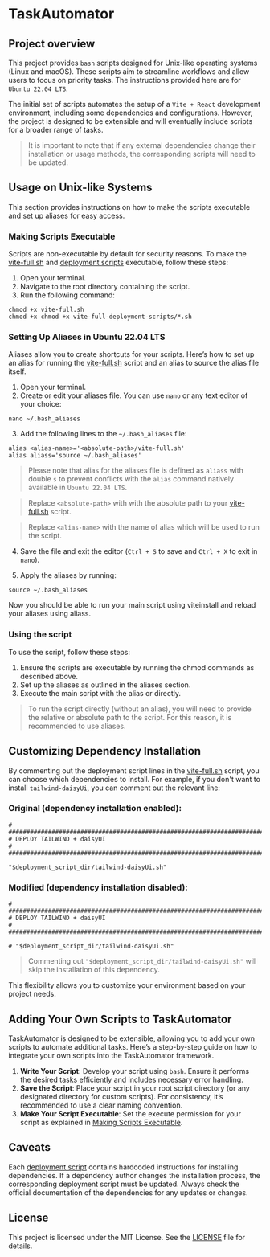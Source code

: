 # TaskAutomator

## Project overview

This project provides `bash` scripts designed for Unix-like operating systems (Linux and macOS). These scripts aim to streamline workflows and allow users to focus on priority tasks. The instructions provided here are for `Ubuntu 22.04 LTS`.

The initial set of scripts automates the setup of a `Vite + React` development environment, including some dependencies and configurations. However, the project is designed to be extensible and will eventually include scripts for a broader range of tasks.

> It is important to note that if any external dependencies change their installation or usage methods, the corresponding scripts will need to be updated.

## Usage on Unix-like Systems

This section provides instructions on how to make the scripts executable and set up aliases for easy access.

### Making Scripts Executable

Scripts are non-executable by default for security reasons. To make the [vite-full.sh](https://github.com/RabbitHole26/taskAutomator/blob/main/vite-full.sh) and [deployment scripts](https://github.com/RabbitHole26/taskAutomator/tree/main/vite-full-deployment-scripts) executable, follow these steps:

1. Open your terminal.
2. Navigate to the root directory containing the script.
3. Run the following command:

```
chmod +x vite-full.sh
chmod +x chmod +x vite-full-deployment-scripts/*.sh
```

### Setting Up Aliases in Ubuntu 22.04 LTS

Aliases allow you to create shortcuts for your scripts. Here’s how to set up an alias for running the [vite-full.sh](https://github.com/RabbitHole26/taskAutomator/blob/main/vite-full.sh) script and an alias to source the alias file itself.

1. Open your terminal.
2. Create or edit your aliases file. You can use `nano` or any text editor of your choice:

```
nano ~/.bash_aliases
```

3. Add the following lines to the `~/.bash_aliases` file:

```
alias <alias-name>='<absolute-path>/vite-full.sh'
alias aliass='source ~/.bash_aliases'
```

> Please note that alias for the aliases file is defined as `aliass` with double `s` to prevent conflicts with the `alias` command natively available in `Ubuntu 22.04 LTS`.

> Replace `<absolute-path>` with with the absolute path to your [vite-full.sh](https://github.com/RabbitHole26/taskAutomator/blob/main/vite-full.sh) script.

> Replace `<alias-name>` with the name of alias which will be used to run the script.

4. Save the file and exit the editor (`Ctrl + S` to save and `Ctrl + X` to exit in `nano`).

5. Apply the aliases by running:

```
source ~/.bash_aliases
```

Now you should be able to run your main script using viteinstall and reload your aliases using aliass.

### Using the script

To use the script, follow these steps:

1. Ensure the scripts are executable by running the chmod commands as described above.
2. Set up the aliases as outlined in the aliases section.
3. Execute the main script with the alias or directly.

> To run the script directly (without an alias), you will need to provide the relative or absolute path to the script. For this reason, it is recommended to use aliases.

## Customizing Dependency Installation

By commenting out the deployment script lines in the [vite-full.sh](https://github.com/RabbitHole26/taskAutomator/blob/main/vite-full.sh) script, you can choose which dependencies to install. For example, if you don't want to install `tailwind-daisyUi`, you can comment out the relevant line:

### Original (dependency installation enabled):

```
# #######################################################################################
# DEPLOY TAILWIND + daisyUI
# #######################################################################################

"$deployment_script_dir/tailwind-daisyUi.sh"
```

### Modified (dependency installation disabled):

```
# #######################################################################################
# DEPLOY TAILWIND + daisyUI
# #######################################################################################

# "$deployment_script_dir/tailwind-daisyUi.sh"
```

> Commenting out `"$deployment_script_dir/tailwind-daisyUi.sh"` will skip the installation of this dependency.

This flexibility allows you to customize your environment based on your project needs.

## Adding Your Own Scripts to TaskAutomator

TaskAutomator is designed to be extensible, allowing you to add your own scripts to automate additional tasks. Here’s a step-by-step guide on how to integrate your own scripts into the TaskAutomator framework.

1. **Write Your Script**: Develop your script using `bash`. Ensure it performs the desired tasks efficiently and includes necessary error handling.
2. **Save the Script**: Place your script in your root script directory (or any designated directory for custom scripts). For consistency, it’s recommended to use a clear naming convention.
3. **Make Your Script Executable**: Set the execute permission for your script as explained in [Making Scripts Executable](#making-scripts-executable).

## Caveats

Each [deployment script](https://github.com/RabbitHole26/taskAutomator/tree/main/vite-full-deployment-scripts) contains hardcoded instructions for installing dependencies. If a dependency author changes the installation process, the corresponding deployment script must be updated. Always check the official documentation of the dependencies for any updates or changes.

## License
This project is licensed under the MIT License. See the [LICENSE](https://github.com/RabbitHole26/taskAutomator/blob/main/LICENSE) file for details.
